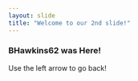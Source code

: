 ```yaml
---
layout: slide
title: "Welcome to our 2nd slide!"
---
```

### BHawkins62 was Here!
Use the left arrow to go back!
